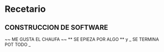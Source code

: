 # Recetario
## CONSTRUCCION DE SOFTWARE
~~ ME GUSTA EL CHAUFA ~~
** SE EPIEZA POR ALGO ** y _ SE TERMINA POT TODO _
